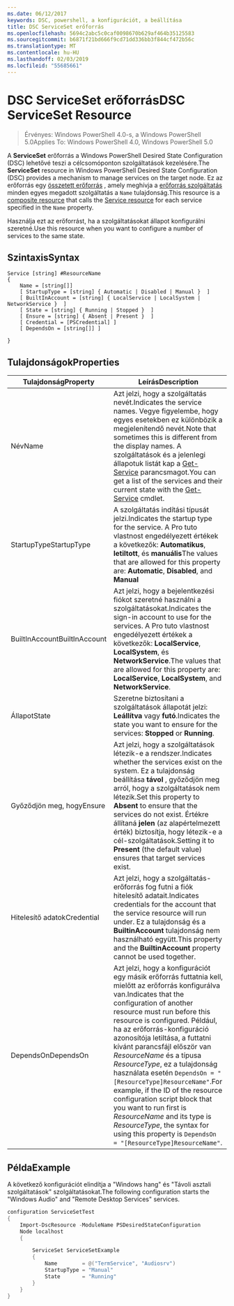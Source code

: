 ```yaml
---
ms.date: 06/12/2017
keywords: DSC, powershell, a konfigurációt, a beállítása
title: DSC ServiceSet erőforrás
ms.openlocfilehash: 5694c2abc5c0caf0098670b629af464b35125583
ms.sourcegitcommit: b6871f21bd666f9cd71dd336bb3f844cf472b56c
ms.translationtype: MT
ms.contentlocale: hu-HU
ms.lasthandoff: 02/03/2019
ms.locfileid: "55685661"
---
```

# <a name="dsc-serviceset-resource"></a><span data-ttu-id="8bb7c-103">DSC ServiceSet erőforrás</span><span class="sxs-lookup"><span data-stu-id="8bb7c-103">DSC ServiceSet Resource</span></span>

> <span data-ttu-id="8bb7c-104">Érvényes: Windows PowerShell 4.0-s, a Windows PowerShell 5.0</span><span class="sxs-lookup"><span data-stu-id="8bb7c-104">Applies To: Windows PowerShell 4.0, Windows PowerShell 5.0</span></span>

<span data-ttu-id="8bb7c-105">A **ServiceSet** erőforrás a Windows PowerShell Desired State Configuration (DSC) lehetővé teszi a célcsomóponton szolgáltatások kezelésére.</span><span class="sxs-lookup"><span data-stu-id="8bb7c-105">The **ServiceSet** resource in Windows PowerShell Desired State Configuration (DSC) provides a mechanism to manage services on the target node.</span></span> <span data-ttu-id="8bb7c-106">Ez az erőforrás egy [összetett erőforrás](../../../resources/authoringResourceComposite.md) , amely meghívja a [erőforrás szolgáltatás](serviceResource.md) minden egyes megadott szolgáltatás a `Name` tulajdonság.</span><span class="sxs-lookup"><span data-stu-id="8bb7c-106">This resource is a [composite resource](../../../resources/authoringResourceComposite.md) that calls the [Service resource](serviceResource.md) for each service specified in the `Name` property.</span></span>

<span data-ttu-id="8bb7c-107">Használja ezt az erőforrást, ha a szolgáltatásokat állapot konfigurálni szeretné.</span><span class="sxs-lookup"><span data-stu-id="8bb7c-107">Use this resource when you want to configure a number of services to the same state.</span></span>

## <a name="syntax"></a><span data-ttu-id="8bb7c-108">Szintaxis</span><span class="sxs-lookup"><span data-stu-id="8bb7c-108">Syntax</span></span>

```
Service [string] #ResourceName
{
    Name = [string[]]
    [ StartupType = [string] { Automatic | Disabled | Manual }  ]
    [ BuiltInAccount = [string] { LocalService | LocalSystem | NetworkService }  ]
    [ State = [string] { Running | Stopped }  ]
    [ Ensure = [string] { Absent | Present }  ]
    [ Credential = [PSCredential] ]
    [ DependsOn = [string[]] ]

}
```

## <a name="properties"></a><span data-ttu-id="8bb7c-109">Tulajdonságok</span><span class="sxs-lookup"><span data-stu-id="8bb7c-109">Properties</span></span>

|  <span data-ttu-id="8bb7c-110">Tulajdonság</span><span class="sxs-lookup"><span data-stu-id="8bb7c-110">Property</span></span>  |  <span data-ttu-id="8bb7c-111">Leírás</span><span class="sxs-lookup"><span data-stu-id="8bb7c-111">Description</span></span>   |
|---|---|
| <span data-ttu-id="8bb7c-112">Név</span><span class="sxs-lookup"><span data-stu-id="8bb7c-112">Name</span></span>| <span data-ttu-id="8bb7c-113">Azt jelzi, hogy a szolgáltatás nevét.</span><span class="sxs-lookup"><span data-stu-id="8bb7c-113">Indicates the service names.</span></span> <span data-ttu-id="8bb7c-114">Vegye figyelembe, hogy egyes esetekben ez különbözik a megjelenítendő nevét.</span><span class="sxs-lookup"><span data-stu-id="8bb7c-114">Note that sometimes this is different from the display names.</span></span> <span data-ttu-id="8bb7c-115">A szolgáltatások és a jelenlegi állapotuk listát kap a [Get-Service](https://technet.microsoft.com/library/hh849804.aspx) parancsmagot.</span><span class="sxs-lookup"><span data-stu-id="8bb7c-115">You can get a list of the services and their current state with the [Get-Service](https://technet.microsoft.com/library/hh849804.aspx) cmdlet.</span></span>|
| <span data-ttu-id="8bb7c-116">StartupType</span><span class="sxs-lookup"><span data-stu-id="8bb7c-116">StartupType</span></span>| <span data-ttu-id="8bb7c-117">A szolgáltatás indítási típusát jelzi.</span><span class="sxs-lookup"><span data-stu-id="8bb7c-117">Indicates the startup type for the service.</span></span> <span data-ttu-id="8bb7c-118">A Pro tuto vlastnost engedélyezett értékek a következők: **Automatikus**, **letiltott**, és **manuális**</span><span class="sxs-lookup"><span data-stu-id="8bb7c-118">The values that are allowed for this property are: **Automatic**, **Disabled**, and **Manual**</span></span>|
| <span data-ttu-id="8bb7c-119">BuiltInAccount</span><span class="sxs-lookup"><span data-stu-id="8bb7c-119">BuiltInAccount</span></span>| <span data-ttu-id="8bb7c-120">Azt jelzi, hogy a bejelentkezési fiókot szeretné használni a szolgáltatásokat.</span><span class="sxs-lookup"><span data-stu-id="8bb7c-120">Indicates the sign-in account to use for the services.</span></span> <span data-ttu-id="8bb7c-121">A Pro tuto vlastnost engedélyezett értékek a következők: **LocalService**, **LocalSystem**, és **NetworkService**.</span><span class="sxs-lookup"><span data-stu-id="8bb7c-121">The values that are allowed for this property are: **LocalService**, **LocalSystem**, and **NetworkService**.</span></span>|
| <span data-ttu-id="8bb7c-122">Állapot</span><span class="sxs-lookup"><span data-stu-id="8bb7c-122">State</span></span>| <span data-ttu-id="8bb7c-123">Szeretne biztosítani a szolgáltatások állapotát jelzi: **Leállítva** vagy **futó**.</span><span class="sxs-lookup"><span data-stu-id="8bb7c-123">Indicates the state you want to ensure for the services: **Stopped** or **Running**.</span></span>|
| <span data-ttu-id="8bb7c-124">Győződjön meg, hogy</span><span class="sxs-lookup"><span data-stu-id="8bb7c-124">Ensure</span></span>| <span data-ttu-id="8bb7c-125">Azt jelzi, hogy a szolgáltatások létezik-e a rendszer.</span><span class="sxs-lookup"><span data-stu-id="8bb7c-125">Indicates whether the services exist on the system.</span></span> <span data-ttu-id="8bb7c-126">Ez a tulajdonság beállítása **távol** , győződjön meg arról, hogy a szolgáltatások nem létezik.</span><span class="sxs-lookup"><span data-stu-id="8bb7c-126">Set this property to **Absent** to ensure that the services do not exist.</span></span> <span data-ttu-id="8bb7c-127">Értékre állítaná **jelen** (az alapértelmezett érték) biztosítja, hogy létezik-e a cél-szolgáltatások.</span><span class="sxs-lookup"><span data-stu-id="8bb7c-127">Setting it to **Present** (the default value) ensures that target services exist.</span></span>|
| <span data-ttu-id="8bb7c-128">Hitelesítő adatok</span><span class="sxs-lookup"><span data-stu-id="8bb7c-128">Credential</span></span>| <span data-ttu-id="8bb7c-129">Azt jelzi, hogy a szolgáltatás-erőforrás fog futni a fiók hitelesítő adatait.</span><span class="sxs-lookup"><span data-stu-id="8bb7c-129">Indicates credentials for the account that the service resource will run under.</span></span> <span data-ttu-id="8bb7c-130">Ez a tulajdonság és a **BuiltinAccount** tulajdonság nem használható együtt.</span><span class="sxs-lookup"><span data-stu-id="8bb7c-130">This property and the **BuiltinAccount** property cannot be used together.</span></span>|
| <span data-ttu-id="8bb7c-131">DependsOn</span><span class="sxs-lookup"><span data-stu-id="8bb7c-131">DependsOn</span></span>| <span data-ttu-id="8bb7c-132">Azt jelzi, hogy a konfigurációt egy másik erőforrás futtatnia kell, mielőtt az erőforrás konfigurálva van.</span><span class="sxs-lookup"><span data-stu-id="8bb7c-132">Indicates that the configuration of another resource must run before this resource is configured.</span></span> <span data-ttu-id="8bb7c-133">Például, ha az erőforrás-konfiguráció azonosítója letiltása, a futtatni kívánt parancsfájl először van *ResourceName* és a típusa *ResourceType*, ez a tulajdonság használata esetén `DependsOn = "[ResourceType]ResourceName"`.</span><span class="sxs-lookup"><span data-stu-id="8bb7c-133">For example, if the ID of the resource configuration script block that you want to run first is *ResourceName* and its type is *ResourceType*, the syntax for using this property is `DependsOn = "[ResourceType]ResourceName"`.</span></span>|



## <a name="example"></a><span data-ttu-id="8bb7c-134">Példa</span><span class="sxs-lookup"><span data-stu-id="8bb7c-134">Example</span></span>

<span data-ttu-id="8bb7c-135">A következő konfigurációt elindítja a "Windows hang" és "Távoli asztali szolgáltatások" szolgáltatásokat.</span><span class="sxs-lookup"><span data-stu-id="8bb7c-135">The following configuration starts the "Windows Audio" and "Remote Desktop Services" services.</span></span>

```powershell
configuration ServiceSetTest
{
    Import-DscResource -ModuleName PSDesiredStateConfiguration
    Node localhost
    {

        ServiceSet ServiceSetExample
        {
            Name        = @("TermService", "Audiosrv")
            StartupType = "Manual"
            State       = "Running"
        }
    }
}
```
